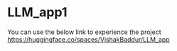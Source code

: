 # LLM_app1
You can use the below link to experience the project
https://huggingface.co/spaces/VishakBaddur/LLM_app
